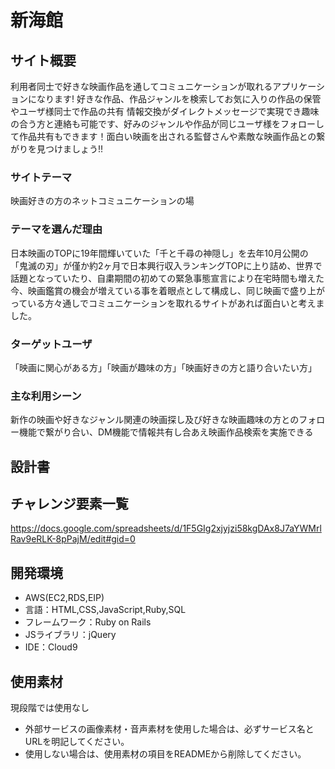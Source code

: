 # 新海館

## サイト概要
利用者同士で好きな映画作品を通してコミュニケーションが取れるアプリケーションになります!
好きな作品、作品ジャンルを検索してお気に入りの作品の保管やユーザ様同士で作品の共有 情報交換がダイレクトメッセージで実現でき趣味の合う方と連絡も可能です、好みのジャンルや作品が同じユーザ様をフォローして作品共有もできます！面白い映画を出される監督さんや素敵な映画作品との繋がりを見つけましょう!!

### サイトテーマ
映画好きの方のネットコミュニケーションの場

### テーマを選んだ理由
日本映画のTOPに19年間輝いていた「千と千尋の神隠し」を去年10月公開の「鬼滅の刃」が僅か約2ヶ月で日本興行収入ランキングTOPに上り詰め、世界で話題となっていたり、自粛期間の初めての緊急事態宣言により在宅時間も増えた今、映画鑑賞の機会が増えている事を着眼点として構成し、同じ映画で盛り上がっている方々通しでコミュニケーションを取れるサイトがあれば面白いと考えました。

### ターゲットユーザ
「映画に関心がある方」「映画が趣味の方」「映画好きの方と語り合いたい方」

### 主な利用シーン
新作の映画や好きなジャンル関連の映画探し及び好きな映画趣味の方とのフォロー機能で繋がり合い、DM機能で情報共有し合あえ映画作品検索を実施できる

## 設計書

## チャレンジ要素一覧
https://docs.google.com/spreadsheets/d/1F5GIg2xjyjzi58kgDAx8J7aYWMrlRav9eRLK-8pPajM/edit#gid=0

## 開発環境
- AWS(EC2,RDS,EIP)
- 言語：HTML,CSS,JavaScript,Ruby,SQL
- フレームワーク：Ruby on Rails
- JSライブラリ：jQuery
- IDE：Cloud9

## 使用素材
現段階では使用なし
- 外部サービスの画像素材・音声素材を使用した場合は、必ずサービス名とURLを明記してください。
- 使用しない場合は、使用素材の項目をREADMEから削除してください。

